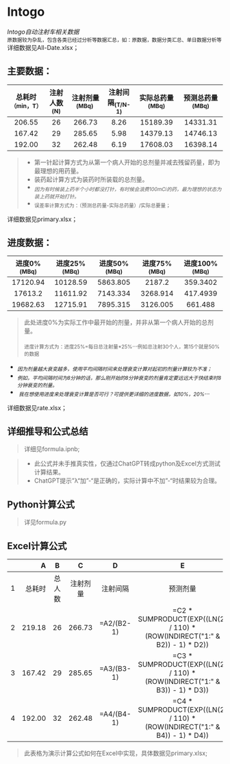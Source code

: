 # Intogo

*Intogo自动注射车相关数据*<br/>
<sub>原数据较为杂乱，包含各类已经过分析等数据汇总，如：原数据，数据分类汇总、单日数据分析等</sub>
<br/>
详细数据见All-Date.xlsx；
## 主要数据：

| 总耗时<sub> （min，T）</sub> | 注射人数<sub>(N)</sub> | 注射剂量<sub>(MBq) </sub> | 注射间隔<sub>(T/N-1)</sub> | 实际总药量<sub>(MBq)</sub> | 预测总药量<sub>(MBq)</sub> |
| :--------------------------: | :--------------------: | :-----------------------: | :------------------------: | :------------------------: | :------------------------: |
|            206.55            |           26           |          266.73           |            8.26            |          15189.39          |          14331.31          |
|            167.42            |           29           |          285.65           |            5.98            |          14379.13          |          14746.13          |
|            192.00            |           32           |          262.48           |            6.19            |          17608.03          |          16398.14          |

>- 第一针起计算方式为从第一个病人开始的总剂量并减去残留药量，即为最理想的用药量。
>- 装药起计算方式为装药时所装载的总剂量。
>- <sub>*因为有时候装上药半个小时都没打针，有时候会浪费100mCi的药，最为理想的状态为装上药就开始打针。*</sub>
>- <sub>误差率计算方式为：（预测总药量-实际总药量）/实际总要量；</sub>

详细数据见primary.xlsx；



## 进度数据：

| 进度0%<sub>(MBq) </sub> | 进度25%<sub>(MBq) </sub> | 进度50%<sub>(MBq) </sub> | 进度75%<sub>(MBq) </sub> | 进度100%<sub>(MBq) </sub> |
| :---------------------: | :----------------------: | :----------------------: | :----------------------: | :-----------------------: |
|        17120.94         |         10128.59         |         5863.805         |          2187.2          |         359.3402          |
|         17613.2         |         11611.92         |         7143.334         |         3268.914         |         417.4939          |
|        19682.63         |         12715.91         |         7895.315         |         3126.005         |          661.488          |

>此处进度0%为实际工作中最开始的剂量，并非从第一个病人开始的总剂量。  
>
><sub>进度计算方式为：进度25%=每日总注射量*25%</sub>...<sub>例如总注射30个人，第15个就是50%的数据</sub>

- <sub>*因为剂量越大衰变越多，使用平均间隔时间来处理衰变计算对起初的剂量计算较为不准；*</sub>
- <sub>*例如，平均间隔时间为8分钟的话，那么刚开始的8分钟衰变的剂量肯定要远远大于快结束时8分钟衰变的剂量。*</sub>
- <sub> *我在想使用进度来处理衰变计算是否可行？可提供更详细的进度数据，如10%，20%*</sub>...

详细数据见rate.xlsx；



## 详细推导和公式总结

> 详细见formula.ipnb;



> - 此公式并未手推真实性，仅通过ChatGPT转成python及Excel方式测试计算结果。
> - ChatGPT提示”λ“加”-“是正确的，实际计算中不加”-“时结果较为合理。



## Python计算公式

> 详见formula.py




## Excel计算公式

|      |      A |   B    |    C     |     D      |                              E                               |
| :--: | -----: | :----: | :------: | :--------: | :----------------------------------------------------------: |
|  1   | 总耗时 | 总人数 | 注射剂量 |  注射间隔  |                           预测剂量                           |
|  2   | 219.18 |   26   |  266.73  | =A2/(B2-1) | =C2 * SUMPRODUCT(EXP((LN(2) / 110) * (ROW(INDIRECT("1:" & B2)) - 1) * D2)) |
|  3   | 167.42 |   29   |  285.65  | =A3/(B3-1) | =C3 * SUMPRODUCT(EXP((LN(2) / 110) * (ROW(INDIRECT("1:" & B3)) - 1) * D3)) |
|  4   | 192.00 |   32   |  262.48  | =A4/(B4-1) | =C4 * SUMPRODUCT(EXP((LN(2) / 110) * (ROW(INDIRECT("1:" & B4)) - 1) * D4)) |



> 此表格为演示计算公式如何在Excel中实现，具体数据见primary.xlsx;



